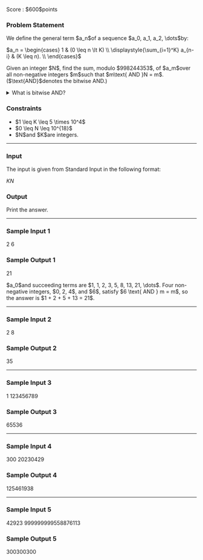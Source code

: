 
<div>

<span>

<span>

<p>
Score : $600$points
</p>

<div>

<section>

### **Problem Statement**

<p>
We define the general term $a_n$of a sequence $a_0, a_1, a_2, \dots$by:
</p>

<div>
$a_n = \begin{cases} 1 & (0 \leq n \lt K) \\ \displaystyle{\sum_{i=1}^K} a_{n-i} & (K \leq n). \\ \end{cases}$
</div>

<p>


</p>

<p>
Given an integer $N$, find the sum, modulo $998244353$, of $a_m$over all non-negative integers $m$such that $m\text{ AND }N = m$.  ($\text{AND}$denotes the bitwise AND.)
</p>

<details>

<summary>
What is bitwise AND?
</summary>
The bitwise AND of non-negative integers $A$and $B$, $A\text{ AND }B$, is defined as follows.
・When $A\text{ AND }B$is written in binary, its $2^k$s place ($k \geq 0$) is $1$if $2^k$s places of $A$and $B$are both $1$, and $0$otherwise.


</details>

</section>

</div>

<div>

<section>

### **Constraints**

<ul>

<li>
$1 \leq K \leq 5 \times 10^4$
</li>

<li>
$0 \leq N \leq 10^{18}$
</li>

<li>
$N$and $K$are integers.
</li>

</ul>

</section>

</div>

---

<div>

<div>

<section>

### **Input**

<p>
The input is given from Standard Input in the following format:
</p>

<div>

$K$$N$
</div>

</section>

</div>

<div>

<section>

### **Output**

<p>
Print the answer.
</p>

</section>

</div>

</div>

---

<div>

<section>

### **Sample Input 1**

<div>

2 6

</div>

</section>

</div>

<div>

<section>

### **Sample Output 1**

<div>

21

</div>

<p>
$a_0$and succeeding terms are $1, 1, 2, 3, 5, 8, 13, 21, \dots$.
Four non-negative integers, $0, 2, 4$, and $6$, satisfy $6 \text{ AND } m = m$, so the answer is $1 + 2 + 5 + 13 = 21$.
</p>

</section>

</div>

---

<div>

<section>

### **Sample Input 2**

<div>

2 8

</div>

</section>

</div>

<div>

<section>

### **Sample Output 2**

<div>

35

</div>

</section>

</div>

---

<div>

<section>

### **Sample Input 3**

<div>

1 123456789

</div>

</section>

</div>

<div>

<section>

### **Sample Output 3**

<div>

65536

</div>

</section>

</div>

---

<div>

<section>

### **Sample Input 4**

<div>

300 20230429

</div>

</section>

</div>

<div>

<section>

### **Sample Output 4**

<div>

125461938

</div>

</section>

</div>

---

<div>

<section>

### **Sample Input 5**

<div>

42923 999999999558876113

</div>

</section>

</div>

<div>

<section>

### **Sample Output 5**

<div>

300300300

</div>

</section>

</div>

</span>

</span>

</div>
